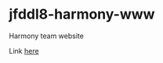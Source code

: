 # jfddl8-harmony-www

Harmony team website

Link [here](https://www.move-your-fit.jfddl8.is-academy.pl/)

